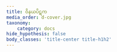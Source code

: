 ```yaml
---
title: ဝိနယပိဋက
media_order: d-cover.jpg
taxonomy:
    category: docs
hide_hypothesis: false
body_classes: 'title-center title-h1h2'
---
```


